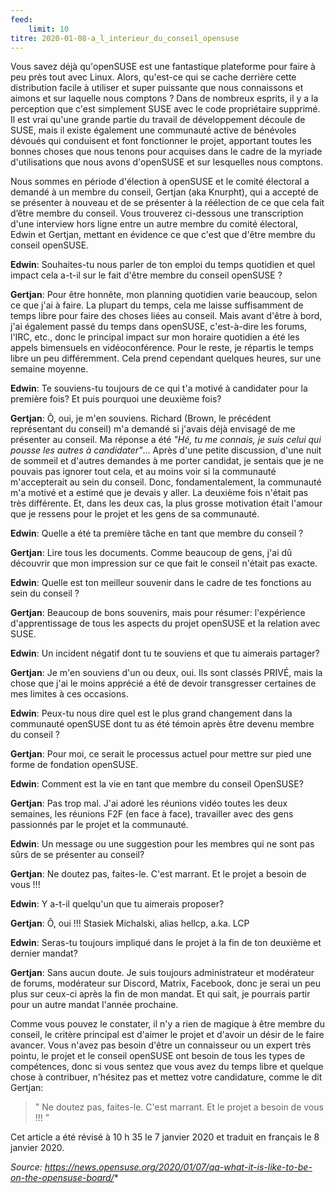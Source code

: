 ```yaml
---
feed:
    limit: 10
titre: 2020-01-08-a_l_interieur_du_conseil_opensuse
---
```


Vous savez déjà qu'openSUSE est une fantastique plateforme pour faire à peu près tout avec Linux. Alors, qu'est-ce qui se cache derrière cette distribution facile à utiliser et super puissante que nous connaissons et aimons et sur laquelle nous comptons ?
Dans de nombreux esprits, il y a la perception que c'est simplement SUSE avec le code propriétaire supprimé. Il est vrai qu'une grande partie du travail de développement découle de SUSE, mais il existe également une communauté active de bénévoles dévoués qui conduisent et font fonctionner le projet, apportant toutes les bonnes choses que nous tenons pour acquises dans le cadre de la myriade d'utilisations que nous avons d'openSUSE et sur lesquelles nous comptons.

Nous sommes en période d'élection à openSUSE et le comité électoral a demandé à un membre du conseil, Gertjan (aka Knurpht), qui a accepté de se présenter à nouveau et de se présenter à la réélection de ce que cela fait d’être membre du conseil. Vous trouverez ci-dessous une transcription d'une interview hors ligne entre un autre membre du comité électoral, Edwin et Gertjan, mettant en évidence ce que c'est que d'être membre du conseil openSUSE.

**Edwin**: Souhaites-tu nous parler de ton emploi du temps quotidien et quel impact cela a-t-il sur le fait d'être membre du conseil openSUSE ?

**Gertjan**: Pour être honnête, mon planning quotidien varie beaucoup, selon ce que j'ai à faire. La plupart du temps, cela me laisse suffisamment de temps libre pour faire des choses liées au conseil. Mais avant d'être à bord, j'ai également passé du temps dans openSUSE, c'est-à-dire les forums, l'IRC, etc., donc le principal impact sur mon horaire quotidien a été les appels bimensuels en vidéoconférence. Pour le reste, je répartis le temps libre un peu différemment. Cela prend cependant quelques heures, sur une semaine moyenne.

**Edwin**: Te souviens-tu toujours de ce qui t'a motivé à candidater pour la première fois? Et puis pourquoi une deuxième fois?

**Gertjan**: Ô, oui, je m'en souviens. Richard (Brown, le précédent représentant du conseil) m'a demandé si j'avais déjà envisagé de me présenter au conseil. Ma réponse a été *"Hé, tu me connais, je suis celui qui pousse les autres à candidater"*… Après d'une petite discussion, d'une nuit de sommeil et d'autres demandes à me porter candidat, je sentais que je ne pouvais pas ignorer tout cela, et au moins voir si la communauté m'accepterait au sein du conseil. Donc, fondamentalement, la communauté m'a motivé et a estimé que je devais y aller. La deuxième fois n'était pas très différente. Et, dans les deux cas, la plus grosse motivation était l'amour que je ressens pour le projet et les gens de sa communauté.

**Edwin**: Quelle a été ta première tâche en tant que membre du conseil ?

**Gertjan**: Lire tous les documents. Comme beaucoup de gens, j'ai dû découvrir que mon impression sur ce que fait le conseil n'était pas exacte.

**Edwin**: Quelle est ton meilleur souvenir dans le cadre de tes fonctions au sein du conseil ?

**Gertjan**: Beaucoup de bons souvenirs, mais pour résumer: l'expérience d'apprentissage de tous les aspects du projet openSUSE et la relation avec SUSE.

**Edwin**: Un incident négatif dont tu te souviens et que tu aimerais partager?

**Gertjan**: Je m'en souviens d'un ou deux, oui. Ils sont classés PRIVÉ, mais la chose que j'ai le moins apprécié a été de devoir transgresser certaines de mes limites à ces occasions.

**Edwin**: Peux-tu nous dire quel est le plus grand changement dans la communauté openSUSE dont tu as été témoin après être devenu membre du conseil ?

**Gertjan**: Pour moi, ce serait le processus actuel pour mettre sur pied une forme de fondation openSUSE.

**Edwin**: Comment est la vie en tant que membre du conseil OpenSUSE?

**Gertjan**: Pas trop mal. J'ai adoré les réunions vidéo toutes les deux semaines, les réunions F2F (en face à face), travailler avec des gens passionnés par le projet et la communauté.

**Edwin**: Un message ou une suggestion pour les membres qui ne sont pas sûrs de se présenter au conseil?

**Gertjan**: Ne doutez pas, faites-le. C'est marrant. Et le projet a besoin de vous !!!

**Edwin**: Y a-t-il quelqu'un que tu aimerais proposer?

**Gertjan**: Ô, oui !!! Stasiek Michalski, alias hellcp, a.ka. LCP

**Edwin**: Seras-tu toujours impliqué dans le projet à la fin de ton deuxième et dernier mandat?

**Gertjan**: Sans aucun doute. Je suis toujours administrateur et modérateur de forums, modérateur sur Discord, Matrix, Facebook, donc je serai un peu plus sur ceux-ci après la fin de mon mandat. Et qui sait, je pourrais partir pour un autre mandat l'année prochaine.

Comme vous pouvez le constater, il n'y a rien de magique à être membre du conseil, le critère principal est d'aimer le projet et d'avoir un désir de le faire avancer. Vous n'avez pas besoin d'être un connaisseur ou un expert très pointu, le projet et le conseil openSUSE ont besoin de tous les types de compétences, donc si vous sentez que vous avez du temps libre et quelque chose à contribuer, n'hésitez pas et mettez votre candidature, comme le dit Gertjan:

>" Ne doutez pas, faites-le. C'est marrant. Et le projet a besoin de vous !!! ”

Cet article a été révisé à 10 h 35 le 7 janvier 2020 et traduit en français le 8 janvier 2020.

*Source: https://news.opensuse.org/2020/01/07/qa-what-it-is-like-to-be-on-the-opensuse-board/**
```